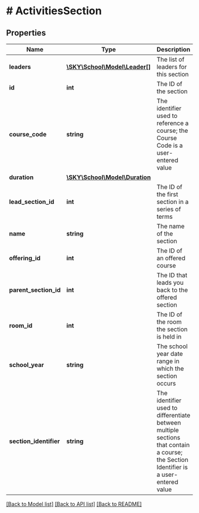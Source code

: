# # ActivitiesSection

## Properties

Name | Type | Description | Notes
------------ | ------------- | ------------- | -------------
**leaders** | [**\SKY\School\Model\Leader[]**](Leader.md) | The list of leaders for this section | [optional]
**id** | **int** | The ID of the section | [optional]
**course_code** | **string** | The identifier used to reference a course; the Course Code is a user-entered value | [optional]
**duration** | [**\SKY\School\Model\Duration**](Duration.md) |  | [optional]
**lead_section_id** | **int** | The ID of the first section in a series of terms | [optional]
**name** | **string** | The name of the section | [optional]
**offering_id** | **int** | The ID of an offered course | [optional]
**parent_section_id** | **int** | The ID that leads you back to the offered section | [optional]
**room_id** | **int** | The ID of the room the section is held in | [optional]
**school_year** | **string** | The school year date range in which the section occurs | [optional]
**section_identifier** | **string** | The identifier used to differentiate between multiple sections that contain a course; the Section Identifier is a user-entered value | [optional]

[[Back to Model list]](../../README.md#models) [[Back to API list]](../../README.md#endpoints) [[Back to README]](../../README.md)
